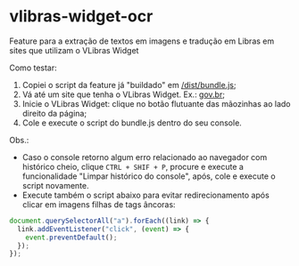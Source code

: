 # vlibras-widget-ocr
Feature para a extração de textos em imagens e tradução em Libras em sites que utilizam o VLibras Widget

Como testar:

1) Copiei o script da feature já "buildado" em <a href="https://raw.githubusercontent.com/diegofrr/vlibras-widget-ocr/main/dist/bundle.js">/dist/bundle.js</a>;
2) Vá até um site que tenha o VLibras Widget. Ex.: <a href="https://www.gov.br/pt-br">gov.br</a>;
3) Inicie o VLibras Widget: clique no botão flutuante das mãozinhas ao lado direito da página;
4) Cole e execute o script do bundle.js dentro do seu console.

Obs.:
* Caso o console retorno algum erro relacionado ao navegador com histórico cheio, clique `CTRL + SHIF + P`, procure e execute a funcionalidade "Limpar histórico do console", após, cole e execute o script novamente.
* Execute também o script abaixo para evitar redirecionamento após clicar em imagens filhas de tags âncoras:
```javascript
document.querySelectorAll("a").forEach((link) => {
  link.addEventListener("click", (event) => {
    event.preventDefault();
  });
});

```
